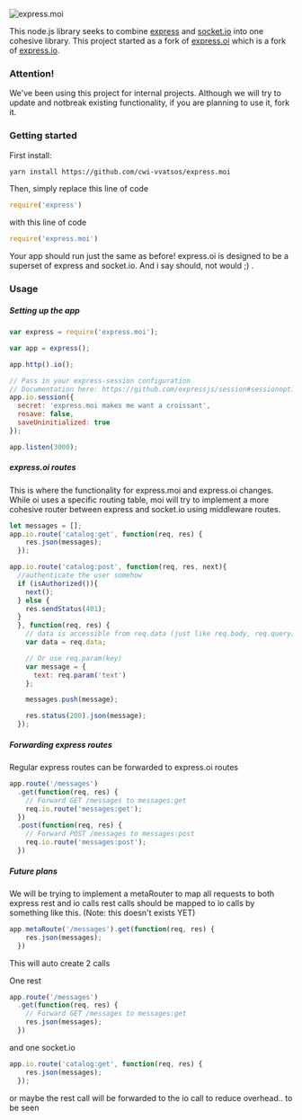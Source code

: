![express.moi](https://i.ibb.co/WpqVSnW/expressmoi.png)

This node.js library seeks to combine [express](http://expressjs.com) and [socket.io](socket.io) into one cohesive library. This project started as a fork of [express.oi](https://github.com/sibartlett/express.oi) which is a fork of [express.io](https://github.com/techpines/express.io).

### Attention!

We've been using this project for internal projects. Although we will try to update and notbreak existing functionality, if you are planning to use it, fork it.

### Getting started

First install:

```sh
yarn install https://github.com/cwi-vvatsos/express.moi
```

Then, simply replace this line of code

```js
require('express')
```

with this line of code

```js
require('express.moi')
```
Your app should run just the same as before! express.oi is designed to be a superset of express and socket.io.
And i say should, not would ;) .

### Usage

##### Setting up the app

```js
var express = require('express.moi');

var app = express();

app.http().io();

// Pass in your express-session configuration
// Documentation here: https://github.com/expressjs/session#sessionoptions
app.io.session({
  secret: 'express.moi makes me want a croissant',
  resave: false,
  saveUninitialized: true
});

app.listen(3000);
```

##### express.oi routes

This is where the functionality for express.moi and express.oi changes. While oi uses a specific routing table, moi will try to implement a more cohesive router between express and socket.io using middleware routes. 
```js
let messages = [];
app.io.route('catalog:get', function(req, res) {
    res.json(messages);
  });

app.io.route('catalog:post', function(req, res, next){
  //authenticate the user somehow
  if (isAuthorized()){
    next();
  } else {
    res.sendStatus(401);
  }
  }, function(req, res) {
    // data is accessible from req.data (just like req.body, req.query)
    var data = req.data;

    // Or use req.param(key)
    var message = {
      text: req.param('text')
    };

    messages.push(message);

    res.status(200).json(message);
  });
```

##### Forwarding express routes

Regular express routes can be forwarded to express.oi routes

```js
app.route('/messages')
  .get(function(req, res) {
    // Forward GET /messages to messages:get
    req.io.route('messages:get');
  })
  .post(function(req, res) {
    // Forward POST /messages to messages:post
    req.io.route('messages:post');
  })
```

##### Future plans

We will be trying to implement a metaRouter to map all requests to both express rest and io calls
rest calls should be mapped to io calls by something like this. (Note: this doesn't exists YET)
```js
app.metaRoute('/messages').get(function(req, res) {
    res.json(messages);
  })  
```
This will auto create 2 calls

One rest
```js
app.route('/messages')
  .get(function(req, res) {
    // Forward GET /messages to messages:get
    res.json(messages);
  })
```
and one socket.io
```js
app.io.route('catalog:get', function(req, res) {
    res.json(messages);
  });
```

or maybe the rest call will be forwarded to the io call to reduce overhead.. to be seen

